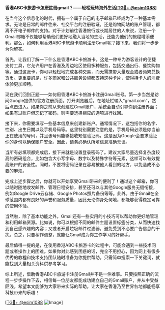 **香港ABC卡旅游卡怎麽註冊gmail？——轻松玩转海外生活[[TG💪+ @esim1088](https://t.me/s/esim1088)]**

在当今这个信息化的时代，拥有一个属于自己的电子邮箱已经成为了一种基本需求。无论是日常的邮件往来、社交平台的注册验证，还是购物网站的账户管理，都离不开电子邮件的支持。对于计划前往香港旅行或长期居住的人来说，注册一个Gmail邮箱不仅能够帮助他们更好地融入当地的生活，还能为他们的旅程增添便利。那么，如何利用香港ABC卡旅游卡顺利注册Gmail呢？接下来，我们将一步步为你解答。

首先，让我们了解一下什么是香港ABC卡旅游卡。这是一种专为游客设计的便捷支付工具，它允许用户在香港及周边地区使用多种服务，包括交通出行、餐饮购物等。通过这张卡，你可以轻松地完成各种交易，而无需携带大量现金或者频繁兑换货币。更重要的是，许多商家和公共服务设施都支持这种卡片，使得持卡人的消费体验更加顺畅。

现在我们回到正题——如何用香港ABC卡旅游卡注册Gmail账号。第一步当然是访问Google提供的官方注册页面。打开浏览器后，在地址栏输入“gmail.com”，然后点击进入。如果你之前从未创建过Gmail账户，系统会自动引导你到注册界面；如果有过账户但忘记了密码，则需要选择相应的选项进行找回。

接下来，你需要填写一些基本信息来创建新账户。通常情况下，这包括你的名字、性别、出生日期以及手机号码等。这里特别需要注意的是，手机号码必须是你当前正在使用的号码，并且该号码能够接收短信验证码。这是因为Google会要求验证你的身份以确保账户安全。因此，请务必确认所填信息准确无误。

当所有必填项都完成后，接下来就是设置登录密码了。建议大家尽量选择复杂度较高的密码组合，比如包含大小写字母、数字以及特殊字符等元素，这样可以有效提高账户的安全性。同时，不要将密码记录在容易被他人看到的地方，以免造成不必要的麻烦。

完成上述步骤之后，你就可以开始享受Gmail带来的便利了！通过这个邮箱，你可以随时随地收发邮件、管理日程安排，甚至还可以与其他Google服务无缝衔接，例如Google Drive云存储、Google Photos照片备份等等。此外，由于Gmail在全球范围内都有良好的声誉和服务质量，因此无论你身处何地，都能够获得稳定可靠的使用体验。

当然啦，除了基本功能之外，Gmail还有一些实用的小技巧可以帮助你更好地管理和利用邮箱资源。比如说，你可以根据不同的邮件主题设置标签分类，从而快速找到自己感兴趣的内容；又或者开启垃圾邮件过滤器，避免受到不必要广告信息的干扰。总之，只要稍作调整，就能让Gmail成为你工作学习的好帮手。

最后值得一提的是，在使用香港ABC卡旅游卡的过程中，可能会遇到一些技术问题或者操作上的困难。如果你对此感到困惑的话，完全不用担心，因为网上有很多优秀的教程和技术支持团队随时准备为你提供帮助。只需简单搜索一下关键词，就能找到大量相关资料供参考学习。

综上所述，借助香港ABC卡旅游卡注册Gmail并不是一件难事。只要按照正确的流程一步步操作下去，相信每一位朋友都能成功建立自己的Gmail账户，并从中受益匪浅。希望本文能够为大家带来实际的帮助，让大家在香港乃至世界各地都能畅享科技带来的乐趣！

[[TG💪+ @esim1088](https://t.me/s/esim1088) ![Image](https://i.postimg.cc/4NQfJmqS/Snipaste-2025-05-13-00-14-12.png)]